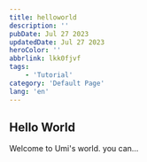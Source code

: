 ```yaml
---
title: helloworld
description: ''
pubDate: Jul 27 2023
updatedDate: Jul 27 2023
heroColor: ''
abbrlink: lkk0fjvf
tags: 
    - 'Tutorial'
category: 'Default Page'
lang: 'en'
---
```


## Hello World

Welcome to Umi's world.
you can...